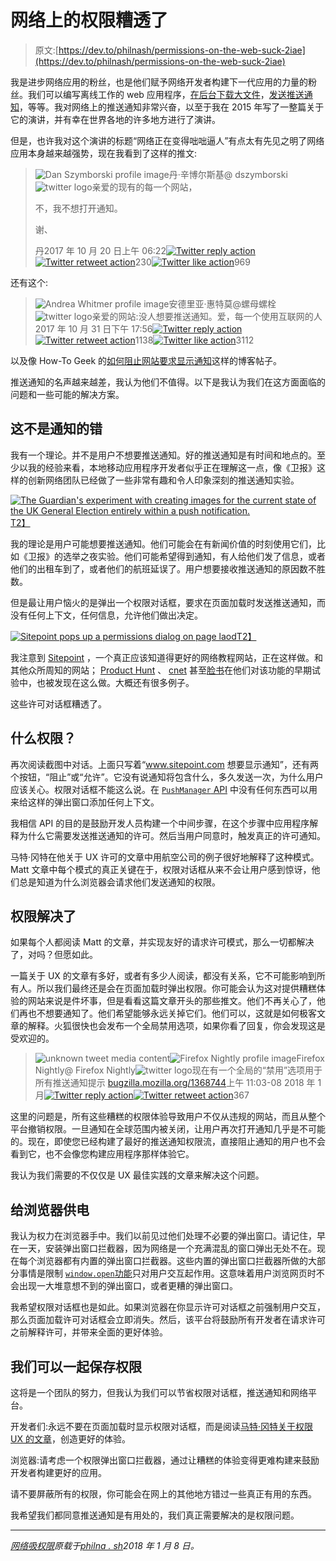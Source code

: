# 网络上的权限糟透了

> 原文:[https://dev.to/philnash/permissions-on-the-web-suck-2iae](https://dev.to/philnash/permissions-on-the-web-suck-2iae)

我是进步网络应用的粉丝，也是他们赋予网络开发者构建下一代应用的力量的粉丝。我们可以编写离线工作的 web 应用程序，[在后台下载大文件](https://philna.sh/blog/2017/07/04/experimenting-with-the-background-fetch-api/)，[发送推送通知](https://www.twilio.com/blog/2016/02/web-powered-sms-inbox-with-service-worker-push-notifications.html)，等等。我对网络上的推送通知非常兴奋，以至于我在 2015 年写了一整篇关于它的演讲，并有幸在世界各地的许多地方进行了演讲。

但是，也许我对这个演讲的标题“网络正在变得咄咄逼人”有点太有先见之明了网络应用本身越来越强势，现在我看到了这样的推文:

> ![Dan Szymborski profile image](img/fdb085b051bb73f9141df0e7cb223896.png)丹·辛博尔斯基@ dszymborski![twitter logo](img/ad0c7b03deabfe1a161345efb2d537eb.png)亲爱的现有的每一个网站，
> 
> 不，我不想打开通知。
> 
> 谢、
> 
> 丹2017 年 10 月 20 日上午 06:22[![Twitter reply action](img/269095962147c28351274afdd5486a48.png)](https://twitter.com/intent/tweet?in_reply_to=921260402146672641)[![Twitter retweet action](img/771160ecf06ae3d4d7a7815c29c819c2.png)](https://twitter.com/intent/retweet?tweet_id=921260402146672641)230[![Twitter like action](img/c077611ab2a5e0b4cd0c826ee7ae1e48.png)](https://twitter.com/intent/like?tweet_id=921260402146672641)969

还有这个:

> ![Andrea Whitmer profile image](img/ad13309b7295a98de0a0ef0c4d205df5.png)安德里亚·惠特莫@螺母螺栓![twitter logo](img/ad0c7b03deabfe1a161345efb2d537eb.png)亲爱的网站:没人想要推送通知。爱，每一个使用互联网的人2017 年 10 月 31 日下午 17:56[![Twitter reply action](img/269095962147c28351274afdd5486a48.png)](https://twitter.com/intent/tweet?in_reply_to=925421346259193862)[![Twitter retweet action](img/771160ecf06ae3d4d7a7815c29c819c2.png)](https://twitter.com/intent/retweet?tweet_id=925421346259193862)1138[![Twitter like action](img/c077611ab2a5e0b4cd0c826ee7ae1e48.png)](https://twitter.com/intent/like?tweet_id=925421346259193862)3112

以及像 How-To Geek 的[如何阻止网站要求显示通知](https://www.howtogeek.com/288946/how-to-stop-websites-from-asking-to-show-notifications/)这样的博客帖子。

推送通知的名声越来越差，我认为他们不值得。以下是我认为我们在这方面面临的问题和一些可能的解决方案。

## 这不是通知的错

我有一个理论。并不是用户不想要推送通知。好的推送通知是有时间和地点的。至少以我的经验来看，本地移动应用程序开发者似乎正在理解这一点，像《卫报》这样的创新网络团队已经做了一些非常有趣和令人印象深刻的推送通知实验。

[![The Guardian's experiment with creating images for the current state of the UK General Election entirely within a push notification.](img/ebf1309752d8ba1411c64f0ae56edef7.png)T2】](https://res.cloudinary.com/practicaldev/image/fetch/s--JD6DA6Eh--/c_limit%2Cf_auto%2Cfl_progressive%2Cq_auto%2Cw_880/https://philna.img/permissions/guardian.png)

我的理论是用户可能想要推送通知。他们可能会在有新闻价值的时刻使用它们，比如《卫报》的选举之夜实验。他们可能希望得到通知，有人给他们发了信息，或者他们的出租车到了，或者他们的航班延误了。用户想要接收推送通知的原因数不胜数。

但是最让用户恼火的是弹出一个权限对话框，要求在页面加载时发送推送通知，而没有任何上下文，任何信息，允许他们做出决定。

[![Sitepoint pops up a permissions dialog on page laod](img/e2494ed4ea02d9aa4a811e60019a9454.png)T2】](https://res.cloudinary.com/practicaldev/image/fetch/s--fSrRq-4b--/c_limit%2Cf_auto%2Cfl_progressive%2Cq_auto%2Cw_880/https://philna.img/permissions/sitepoint.png)

我注意到 [Sitepoint](http://sitepoint.com/) ，一个真正应该知道得更好的网络教程网站，正在这样做。和其他众所周知的网站； [Product Hunt](https://www.producthunt.com/) 、 [cnet](https://www.cnet.com/) 甚至[脸书](https://www.facebook.com/)在他们对该功能的早期试验中，也被发现在这么做。大概还有很多例子。

这些许可对话框糟透了。

## 什么权限？

再次阅读截图中对话。上面只写着“www.sitepoint.com 想要显示通知”，还有两个按钮，“阻止”或“允许”。它没有说通知将包含什么，多久发送一次，为什么用户应该关心。权限对话框不能这么说。在 [`PushManager` API](https://developer.mozilla.org/en-US/docs/Web/API/PushManager) 中没有任何东西可以用来给这样的弹出窗口添加任何上下文。

我相信 API 的目的是鼓励开发人员构建一个中间步骤，在这个步骤中应用程序解释为什么它需要发送推送通知的许可。然后当用户同意时，触发真正的许可通知。

马特·冈特在他关于 UX 许可的文章中用航空公司的例子很好地解释了这种模式。Matt 文章中每个模式的真正关键在于，权限对话框从来不会让用户感到惊讶，他们总是知道为什么浏览器会请求他们发送通知的权限。

## 权限解决了

如果每个人都阅读 Matt 的文章，并实现友好的请求许可模式，那么一切都解决了，对吗？但愿如此。

一篇关于 UX 的文章有多好，或者有多少人阅读，都没有关系，它不可能影响到所有人。所以我们最终还是会在页面加载时弹出权限。你可能会认为这对提供糟糕体验的网站来说是件坏事，但是看看这篇文章开头的那些推文。他们不再关心了，他们再也不想要通知了。他们希望能够永远关掉它们。他们可以，这就是如何极客文章的解释。火狐很快也会发布一个全局禁用选项，如果你看了回复，你会发现这是受欢迎的。

> ![unknown tweet media content](img/a3c248f5d0218f5b2fbe44e23a671822.png)![Firefox Nightly profile image](img/9b2df8dbc4700550a3888558348531c4.png)Firefox Nightly@ Firefox Nightly![twitter logo](img/ad0c7b03deabfe1a161345efb2d537eb.png)现在有一个全局的“禁用”选项用于所有推送通知提示
> [bugzilla.mozilla.org/1368744](https://t.co/b01ZCoWOfK)上午 11:03-08 2018 年 1 月[![Twitter reply action](img/269095962147c28351274afdd5486a48.png)](https://twitter.com/intent/tweet?in_reply_to=950321939129815040)[![Twitter retweet action](img/771160ecf06ae3d4d7a7815c29c819c2.png)](https://twitter.com/intent/retweet?tweet_id=950321939129815040)367

这里的问题是，所有这些糟糕的权限体验导致用户不仅从违规的网站，而且从整个平台撤销权限。一旦通知在全球范围内被关闭，让用户再次打开通知几乎是不可能的。现在，即使您已经构建了最好的推送通知权限流，直接阻止通知的用户也不会看到它，也不会像您构建应用程序那样体验它。

我认为我们需要的不仅仅是 UX 最佳实践的文章来解决这个问题。

## 给浏览器供电

我认为权力在浏览器手中。我们以前见过他们处理不必要的弹出窗口。请记住，早在一天，安装弹出窗口拦截器，因为网络是一个充满混乱的窗口弹出无处不在。现在每个浏览器都有内置的弹出窗口拦截器。这些内置的弹出窗口拦截器所做的大部分事情是限制 [`window.open`功能](https://developer.mozilla.org/en-US/docs/Web/API/Window/open)只对用户交互起作用。这意味着用户浏览网页时不会出现一大堆意想不到的弹出窗口，或者更糟的弹出窗口。

我希望权限对话框也是如此。如果浏览器在你显示许可对话框之前强制用户交互，那么页面加载许可对话框会立即消失。然后，该平台将鼓励所有开发者在请求许可之前解释许可，并带来全面的更好体验。

## 我们可以一起保存权限

这将是一个团队的努力，但我认为我们可以节省权限对话框，推送通知和网络平台。

开发者们:永远不要在页面加载时显示权限对话框，而是阅读[马特·冈特关于权限 UX 的文章](https://developers.google.com/web/fundamentals/push-notifications/permission-ux)，创造更好的体验。

浏览器:请考虑一个权限弹出窗口拦截器，通过让糟糕的体验变得更难构建来鼓励开发者构建更好的应用。

请不要屏蔽所有的权限，你可能会在网上的其他地方错过一些真正有用的东西。

我希望我们都同意推送通知是有用处的，我们真正需要解决的是权限问题。

* * *

*[网络吸权限](https://philna.sh/blog/2018/01/08/permissions-on-the-web-suck/)原载于[philna . sh](https://philna.sh)2018 年 1 月 8 日。*